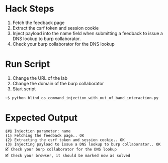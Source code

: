 # Hack Steps

1. Fetch the feedback page
2. Extract the csrf token and session cookie
3. Inject payload into the name field when submitting a feedback to issue a DNS lookup to burp collaborator.
4. Check your burp collaborator for the DNS lookup


# Run Script

1. Change the URL of the lab
2. Change the domain of the burp collaborator
3. Start script

```
~$ python blind_os_command_injection_with_out_of_band_interaction.py
```

# Expected Output

```
⟪#⟫ Injection parameter: name
⦗1⦘ Fetching the feedback page.. OK
⦗2⦘ Extracting the csrf token and session cookie.. OK
⦗3⦘ Injecting payload to issue a DNS lookup to burp collaborator.. OK
🗹 Check your burp collaborator for the DNS lookup
🗹 Check your browser, it should be marked now as solved
```
